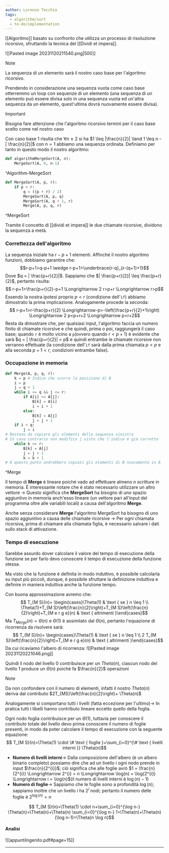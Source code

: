 ```yaml
---
author: Lorenzo Tecchia
tags:
  - algorithm/sort
  - to-do/implementation
---
```


[[Algoritmo]] basato su confronto che utilizza un processo di risoluzione ricorsivo, sfruttando la tecnica del [[Dividi et impera]].

![[Pasted image 20231120211540.png|500]]
>[!note]
> La sequenza di un elemento sarà il nostro caso base per l'algoritmo ricorsivo.

Prendendo in considerazione una sequenza vuota come caso base otterremmo un loop con sequenze di un elemento (una sequenza di un elemento può essere divisa solo in una sequenza vuota ed un'altra sequenza da un elemento, quest'ultima dovrà nuovamente essere divisa). 

>[!important]
> Bisogna fare attenzione che l'algoritmo ricorsivo termini per il caso base scelto come nel nostro caso

Con caso base $1$ risulta che $\forall n \geq 2$ si ha $1 \leq |\frac{n}{2}| \land 1 \leq n - | \frac{n}{2}|$ con $n=1$ abbiamo una sequenza ordinata.
Definiamo per tanto in questo modo il nostro algoritmo:

```python 
def algorithmMergeSort(A, n):
	MergeSort(A, 0, n-1)
```
^Algorithm-MergeSort

```python
def MergeSort(A, p, r):
	if p < r:
		q = ((p + r) / 2)
		MergeSort(A, p, q)
		MergeSort(A, q + 1, r)
		Merge(A, p, q, r)
```
^MergeSort

Tramite il concetto di [[dividi et impera]] le due chiamate ricorsive, dividono la sequenza a metà.

### Correttezza dell'algoritmo
La sequenza iniziale ha $r-p+1$ elementi. Affinché il nostro algoritmo funzioni, dobbiamo garantire che:$$r-p+1>q-p+1 \wedge r-p+1>\underbrace{r-q}_{r-(q+1)+1}$$
Dove $q = | \frac{p+r}{2}|$. Sappiamo che $| \frac{p+r}{2}| \leq \frac{p+r}{2}$, pertanto risulta:$$
r-p+1>\frac{p+r}{2}-p+1 \Longrightarrow 2 r>p+r \Longrightarrow r>p$$
Essendo la nostra ipotesi proprio $p < r$ (condizione dell'`if`) abbiamo dimostrato la prima implicazione. Analogamente procede la seconda:$$
r-p+1>r-\frac{p+r}{2} \Longrightarrow-p>-\left(\frac{p+r}{2}+1\right) \Longrightarrow 2 p<p+r+2 \Longrightarrow p<r+2$$
Resta da dimostrare che, per qualsiasi input, l'algoritmo faccia un numero finito di chiamate ricorsive e che quindi, prima o poi, raggiungerà il caso base; quando `r` è molto vicino a `p`(ovvero quando $r < p +1$) è evidente che sarà $q = | \frac{p+r}{2}| = p$ e quindi entrambe le chiamate ricorsive non verranno effettuate (la condizione dell'`if` sarà dalla prima chiamata $p < p$ e alla seconda $p + 1 < r$, condizioni entrambe false).
### Occupazione in memoria

```python
def Merge(A, p, q, r):
	k = p # Indice che scorre la posizione di B
	i = p
	j = q + 1
	while i <= q && j <= r:
		if A[i] <= A[j]:
			B[k] = A[i]
			i = i + 1
		else:
			B[k] = A[j]
			j = j + 1 
	if i < q:
		j = i
# Restano da copiare gli elementi della sequenza sinistra
# In caso contrario non modifico j visto che l'indice è già corretto
	while k <= r:
		B[k] = A[j]
		j = j + 1
		k = k + 1
# A questo punto andrebbero copiati gli elementi di B nuovamente in A
```
^Merge

Il tempo di **Merge** è lineare poiché vado ad effettuare almeno $n$ scritture in memoria. È interessante notare che è stato necessario utilizzare un altro vettore $\rightarrow$ Questo significa che **MergeSort** ha bisogno di uno spazio aggiuntivo in memoria anch'esso lineare (un vettore pari all'input del programma oltre alle variabili locali) a causa dell'algoritmo **Merge**.

Anche senza considerare **Merge** l'algoritmo MergeSort ha bisogno di uno spazio aggiuntivo a causa delle chiamate ricorsive $\rightarrow$ Per ogni chiamata ricorsiva, prima di chiamare alla chiamata figlia, è necessario salvare i dati sullo stack di attivazione.

### Tempo di esecuzione
Sarebbe assurdo dover calcolare il valore del tempo di esecuzione della funzione se per farlo devo conoscere il tempo di esecuzione della funzione stessa.

Ma visto che la funzione è definita in modo induttivo, è possibile calcolarla su input più piccoli, dunque, è possibile sfruttare la definizione induttiva e definire in maniera induttiva anche la funzione tempo.

Con buona approssimazione avremo che:$$
T_{M S}(n)= \begin{cases}\Theta(1) & \text { se } n \leq 1 \\ \Theta(1)+T_{M S}\left(\frac{n}{2}\right)+T_{M S}\left(\frac{n}{2}\right)+T_{M e r g e}(n) & \text { altrimenti }\end{cases}$$
Ma $T_{Merge}(n) = \Theta(n)$ e $\Theta(1)$ è assimilato dal $\Theta(n)$, pertanto l'equazione di ricorrenza da risolvere sarà:$$
T_{M S}(n)= \begin{cases}\Theta(1) & \text { se } n \leq 1 \\ 2 T_{M S}\left(\frac{n}{2}\right)+T_{M e r g e}(n) & \text { altrimenti }\end{cases}$$
Da cui ricaviamo l'albero di ricorrenza:
![[Pasted image 20231120221046.png]]

Quindi il nodo del livello $0$ contribuisce per un $Theta(n)$, ciascun nodo del livello $1$ produce un $\Theta(n)$ poiché fa $\frac{n}{2}$ operazioni
>[!note]
> Da non confondere con il numero di elementi, infatti il nostro $Theta(n)$ deriva dal contributo $2T_{MS}\left(\frac{n}{2}\right)+ \Theta(n)$

Analogamente si comportano tutti i livelli (fatta eccezione per l'ultimo)$\rightarrow$ In pratica tutti i libelli hanno contributo lineare eccetto quello della foglia.

Ogni nodo foglia contribuisce per un $\Theta(1)$, tuttavia per conoscere il contributo totale del livello devo prima conoscere il numero di foglie presenti, in modo da poter calcolare il tempo di esecuzione con la seguente equazione:$$
T_{M S}(n)=\Theta(1) \cdot \# \text { foglie }+\sum_{i=0}^{\# \text { livelli interni }} \Theta(n)$$
- **Numero di livelli interni**$\rightarrow$ Dalla composizione dell'albero (è un albero binario completo) possiamo dire che ad un livello $i$ ogni nodo prende in input $\frac{n}{2^{i}}$; ciò significa che alle foglie avrò $1 = \frac{n}{2^{i}} \Longrightarrow 2^{i} = n \Longrightarrow \log(n) = \log(2^{i}) \Longrightarrow i = \log(n)$(il numero di livelli interni è $\log(n) - 1$)
- **Numero di foglie**$\rightarrow$ Sappiamo che le foglie sono a profondità $\log(n)$; sappiamo inoltre che un livello $i$ ha $2^{i}$ nodi; pertanto il numero delle foglie è $2^{\log(n)} = n$

$$
T_{M S}(n)=\Theta(1) \cdot n+\sum_{i=0}^{\log n-} \Theta(n)=\Theta(n)+\Theta(n) \sum_{i=0}^{\log n-} 1=\Theta(n)+\Theta(n)(\log n-1)=\Theta(n \log n)$$

#### Analisi
![[appuntiIngenito.pdf#page=15]]

---
